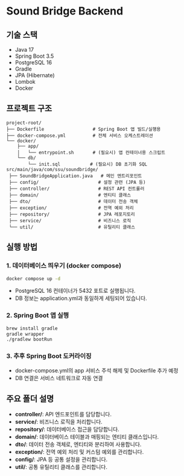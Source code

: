 # Sound Bridge Backend

## 기술 스택
- Java 17
- Spring Boot 3.5
- PostgreSQL 16
- Gradle
- JPA (Hibernate)
- Lombok
- Docker

## 프로젝트 구조
```
project-root/
├── Dockerfile                  # Spring Boot 앱 빌드/실행용
├── docker-compose.yml          # 전체 서비스 오케스트레이션
└── docker/
    ├── app/
    │   └── entrypoint.sh       # (필요시) 앱 컨테이너용 스크립트
    └── db/
        └── init.sql           # (필요시) DB 초기화 SQL
src/main/java/com/ssu/soundbridge/
 ├── SoundBridgeApplication.java   # 메인 엔트리포인트
 ├── config/                      # 설정 관련 (JPA 등)
 ├── controller/                  # REST API 컨트롤러
 ├── domain/                      # 엔티티 클래스
 ├── dto/                         # 데이터 전송 객체
 ├── exception/                   # 전역 예외 처리
 ├── repository/                  # JPA 레포지토리
 ├── service/                     # 비즈니스 로직
 └── util/                        # 유틸리티 클래스
```

## 실행 방법
### 1. 데이터베이스 띄우기 (docker compose)
```bash
docker compose up -d
```
- PostgreSQL 16 컨테이너가 5432 포트로 실행됩니다.
- DB 정보는 application.yml과 동일하게 세팅되어 있습니다.

### 2. Spring Boot 앱 실행
```bash
brew install gradle
gradle wrapper
./gradlew bootRun
```

### 3. 추후 Spring Boot 도커라이징
- docker-compose.yml의 app 서비스 주석 해제 및 Dockerfile 추가 예정
- DB 연결은 서비스 네트워크로 자동 연결

## 주요 폴더 설명
- **controller/**: API 엔드포인트를 담당합니다.
- **service/**: 비즈니스 로직을 처리합니다.
- **repository/**: 데이터베이스 접근을 담당합니다.
- **domain/**: 데이터베이스 테이블과 매핑되는 엔티티 클래스입니다.
- **dto/**: 데이터 전송 객체로, 엔티티와 분리하여 사용합니다.
- **exception/**: 전역 예외 처리 및 커스텀 예외를 관리합니다.
- **config/**: JPA 등 공통 설정을 관리합니다.
- **util/**: 공통 유틸리티 클래스를 관리합니다.

